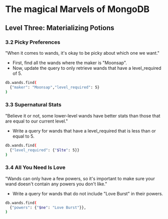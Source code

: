 # The magical Marvels of MongoDB

## Level Three: Materializing Potions


### 3.2 Picky Preferences
"When it comes to wands, it's okay to be picky about which one we want."

- First, find all the wands where the maker is "Moonsap".
- Now, update the query to only retrieve wands that have a level_required of 5.

```sh
db.wands.find(
  {"maker": "Moonsap","level_required": 5}
)
```

### 3.3 Supernatural Stats 

"Believe it or not, some lower-level wands have better stats than those that are equal to our current level."


- Write a query for wands that have a level_required that is less than or equal to 5.

```sh
db.wands.find(
  {"level_required": {"$lte": 5}}
)
```

### 3.4 All You Need Is Love
"Wands can only have a few powers, so it's important to make sure your wand doesn't contain any powers you don't like."


- Write a query for wands that do not include "Love Burst" in their powers.

```sh
db.wands.find(
  {"powers": {"$ne": "Love Burst"}},
)
```

